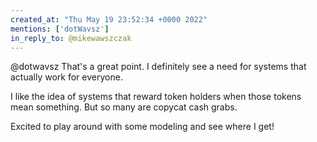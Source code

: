 ```yaml
---
created_at: "Thu May 19 23:52:34 +0000 2022"
mentions: ['dotWavsz']
in_reply_to: @mikewawszczak
---
```


@dotwavsz That's a great point. I definitely see a need for systems that actually work for everyone.

I like the idea of systems that reward token holders when those tokens mean something. But so many are copycat cash grabs. 

Excited to play around with some modeling and see where I get!